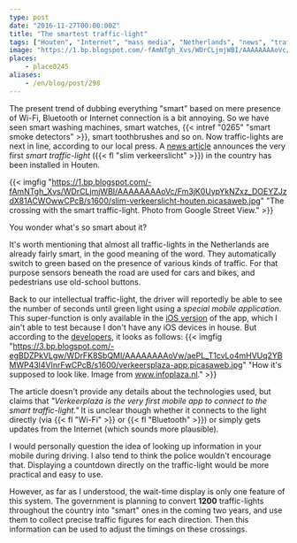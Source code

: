 ```yaml
---
type: post
date: "2016-11-27T00:00:00Z"
title: "The smartest traffic-light"
tags: ["Houten", "Internet", "mass media", "Netherlands", "news", "traffic-lights", "transport"]
image: "https://1.bp.blogspot.com/-fAmNTgh_Xvs/WDrCLjmjWBI/AAAAAAAAoVc/Fm3jK0UypYkNZxz_DOEYZJzdX81ACWOwwCPcB/s1600/slim-verkeerslicht-houten.picasaweb.jpg"
places:
    - place0245
aliases:
    - /en/blog/post/298
---
```


The present trend of dubbing everything "smart" based on mere presence of Wi-Fi, Bluetooth or Internet connection is a bit annoying. So we have seen smart washing machines, smart watches, {{< intref "0265" "smart smoke detectors" >}}, smart toothbrushes and so on. Now traffic-lights are next in line, according to our local press. A [news article](http://www.trefpunthouten.nl/nieuws/algemeen/46927/een-slim-stoplicht-voor-de-staart) announces the very first *smart traffic-light* ({{< fl "slim verkeerslicht" >}}) in the country has been installed in Houten.

<!--more-->

{{< imgfig "https://1.bp.blogspot.com/-fAmNTgh_Xvs/WDrCLjmjWBI/AAAAAAAAoVc/Fm3jK0UypYkNZxz_DOEYZJzdX81ACWOwwCPcB/s1600/slim-verkeerslicht-houten.picasaweb.jpg" "The crossing with the smart traffic-light. Photo from Google Street View." >}}

You wonder what's so smart about it?

It's worth mentioning that almost all traffic-lights in the Netherlands are already fairly smart, in the good meaning of the word. They automatically switch to green based on the presence of various kinds of traffic. For that purpose sensors beneath the road are used for cars and bikes, and pedestrians use old-school buttons.

Back to our intellectual traffic-light, the driver will reportedly be able to see the number of seconds until green light using a *special mobile application*. This super-function is only available in the [iOS version](https://itunes.apple.com/nl/app/verkeerplaza-verkeersinformatie/id510339308) of the app, which I ain't able to test because I don't have any iOS devices in house. But according to the [developers](http://www.infoplaza.nl/archives/2420/), it looks as follows:
{{< imgfig "https://3.bp.blogspot.com/-egBDZPkVLgw/WDrFK8SbQMI/AAAAAAAAoVw/aePL_T1cvLo4mHVUq2YBMWP43l4VInrFwCPcB/s1600/verkeersplaza-app.picasaweb.jpg" "How it's supposed to look like. Image from www.infoplaza.nl." >}}

The article doesn't provide any details about the technologies used, but claims that *"Verkeerplaza is the very first mobile app to connect to the smart traffic-light."* It is unclear though whether it connects to the light directly (via {{< fl "Wi-Fi" >}} or {{< fl "Bluetooth" >}}) or simply gets updates from the Internet (which sounds more plausible).

I would personally question the idea of looking up information in your mobile during driving. I also tend to think the police wouldn't encourage that. Displaying a countdown directly on the traffic-light would be more practical and easy to use.

However, as far as I understood, the wait-time display is only one feature of this system. The government is planning to convert **1200** traffic-lights throughout the country into "smart" ones in the coming two years, and use them to collect precise traffic figures for each direction. Then this information can be used to adjust the timings on these crossings.
